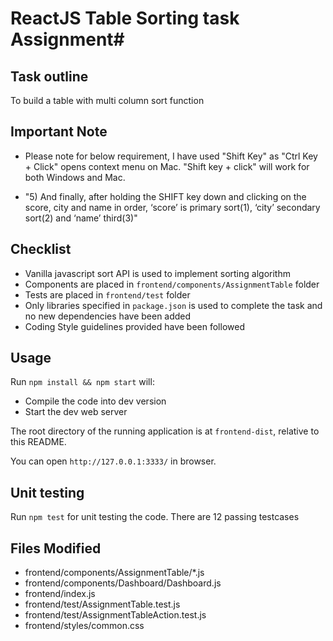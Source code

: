 # ReactJS Table Sorting task Assignment#

## Task outline ##
To build a table with multi column sort function

## Important Note ##
- Please note for below requirement, I have used "Shift Key" as "Ctrl Key + Click" opens context menu on Mac. "Shift key + click" will work for both Windows and Mac.         

- "5) And finally, after holding the SHIFT key down and clicking on the score, city and name in order, ‘score’ is primary sort(1), ‘city’ secondary sort(2) and ‘name’ third(3)"


## Checklist ##
- Vanilla javascript sort API is used to implement sorting algorithm
- Components are placed in `frontend/components/AssignmentTable` folder
- Tests are placed in `frontend/test` folder
- Only libraries specified in `package.json` is used to complete the task and no new dependencies have been added
- Coding Style guidelines provided have been followed


## Usage
Run `npm install && npm start` will:
- Compile the code into dev version
- Start the dev web server

The root directory of the running application is at `frontend-dist`, relative to this README.

You can open `http://127.0.0.1:3333/` in browser.

## Unit testing
Run `npm test` for unit testing the code. There are 12 passing testcases

## Files Modified
- frontend/components/AssignmentTable/*.js
- frontend/components/Dashboard/Dashboard.js
- frontend/index.js
- frontend/test/AssignmentTable.test.js
- frontend/test/AssignmentTableAction.test.js
- frontend/styles/common.css



